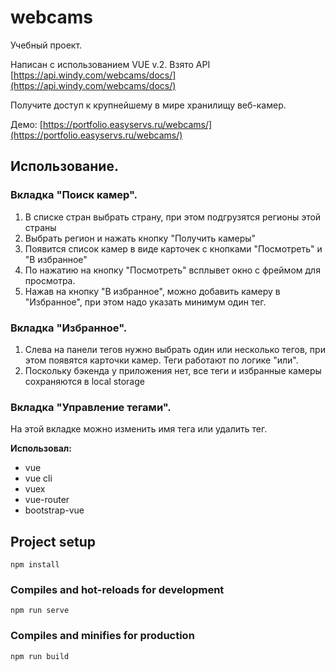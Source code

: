 # webcams

Учебный проект. 

Написан с использованием VUE v.2. 
Взято API [https://api.windy.com/webcams/docs/](https://api.windy.com/webcams/docs/)

Получите доступ к крупнейшему в мире хранилищу веб-камер. 

Демо: [https://portfolio.easyservs.ru/webcams/](https://portfolio.easyservs.ru/webcams/)

## Использование.

### Вкладка "Поиск камер".
1. В списке стран выбрать страну, при этом подгрузятся регионы этой страны
2. Выбрать регион и нажать кнопку "Получить камеры"
3. Появится список камер в виде карточек с кнопками "Посмотреть" и "В избранное"
4. По нажатию на кнопку "Посмотреть" всплывет окно с фреймом для просмотра.
5. Нажав на кнопку "В избранное", можно добавить камеру в "Избранное", при этом надо указать минимум один тег.

### Вкладка "Избранное".
1. Слева на панели тегов нужно выбрать один или несколько тегов, при этом появятся карточки камер. Теги работают по логике "или".
2. Поскольку бэкенда у приложения нет, все теги и избранные камеры сохраняются в local storage

### Вкладка "Управление тегами".
На этой вкладке можно изменить имя тега или удалить тег.

**Использовал:**

- vue
- vue cli
- vuex
- vue-router
- bootstrap-vue



## Project setup
```
npm install
```

### Compiles and hot-reloads for development
```
npm run serve
```

### Compiles and minifies for production
```
npm run build
```

